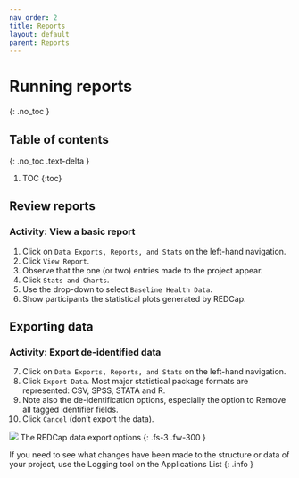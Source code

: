 ```yaml
---
nav_order: 2
title: Reports
layout: default
parent: Reports
---
```


# Running reports
{: .no_toc }

## Table of contents
{: .no_toc .text-delta }

1. TOC
{:toc}

## Review reports

### Activity: View a basic report

1. Click on `Data Exports, Reports, and Stats` on the left-hand navigation.
2. Click `View Report`.
3. Observe that the one (or two) entries made to the project appear.
4. Click `Stats and Charts`.
5. Use the drop-down to select `Baseline Health Data`.
6. Show participants the statistical plots generated by REDCap.

## Exporting data

### Activity: Export de-identified data

7. Click on `Data Exports, Reports, and Stats` on the left-hand navigation.
8. Click `Export Data`. Most major statistical package formats are represented: CSV, SPSS, STATA and R.
9. Note also the de-identification options, especially the option to Remove all tagged identifier fields.
10. Click `Cancel` (don’t export the data).

![](../../export-data.png)
The REDCap data export options
{: .fs-3 .fw-300 }

If you need to see what changes have been made to the structure or data of your project, use the Logging tool on the Applications List
{: .info }
